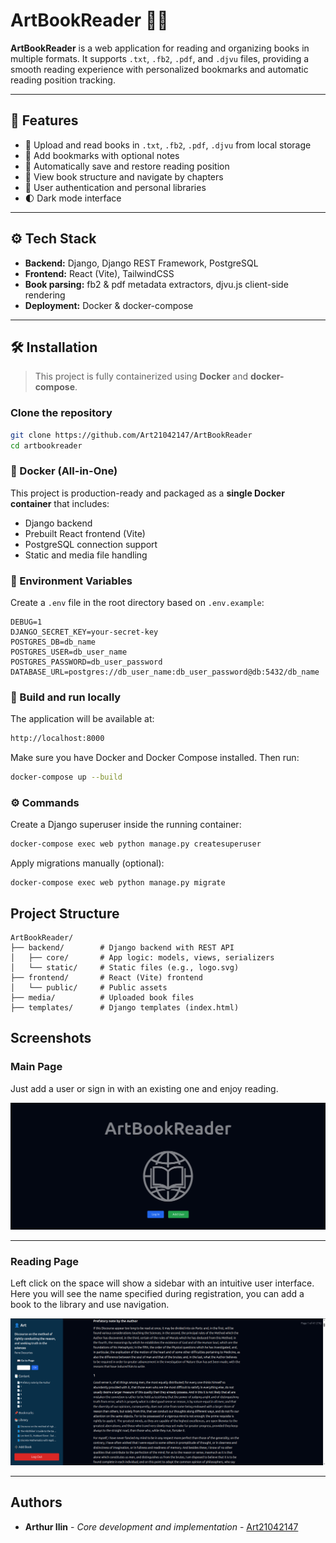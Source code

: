 # ArtBookReader 📖🌐

**ArtBookReader** is a web application for reading and organizing books in multiple formats. It supports `.txt`, `.fb2`, `.pdf`, and `.djvu` files, providing a smooth reading experience with personalized bookmarks and automatic reading position tracking.

---

## 🚀 Features

- 📂 Upload and read books in `.txt`, `.fb2`, `.pdf`, `.djvu` from local storage
- 🔖 Add bookmarks with optional notes
- 🧠 Automatically save and restore reading position
- 📑 View book structure and navigate by chapters
- 🔐 User authentication and personal libraries
- 🌓 Dark mode interface

---

## ⚙️ Tech Stack

- **Backend:** Django, Django REST Framework, PostgreSQL
- **Frontend:** React (Vite), TailwindCSS
- **Book parsing:** fb2 & pdf metadata extractors, djvu.js client-side rendering
- **Deployment:** Docker & docker-compose

---

## 🛠️ Installation

> This project is fully containerized using **Docker** and **docker-compose**.

### Clone the repository

```bash
git clone https://github.com/Art21042147/ArtBookReader
cd artbookreader
```
### 🐳 Docker (All-in-One)

This project is production-ready and packaged as a **single Docker container** that includes:

- Django backend
- Prebuilt React frontend (Vite)
- PostgreSQL connection support
- Static and media file handling

### 📄 Environment Variables

Create a `.env` file in the root directory based on `.env.example`:

```env
DEBUG=1
DJANGO_SECRET_KEY=your-secret-key
POSTGRES_DB=db_name
POSTGRES_USER=db_user_name
POSTGRES_PASSWORD=db_user_password
DATABASE_URL=postgres://db_user_name:db_user_password@db:5432/db_name
```
### 🔧 Build and run locally

The application will be available at:
```bash
http://localhost:8000
```

Make sure you have Docker and Docker Compose installed. Then run:
```bash
docker-compose up --build
```

### ⚙️ Commands
Create a Django superuser inside the running container:
```bash
docker-compose exec web python manage.py createsuperuser
```
Apply migrations manually (optional):
```commandline
docker-compose exec web python manage.py migrate
```

## Project Structure

```
ArtBookReader/
├── backend/        # Django backend with REST API
│   ├── core/       # App logic: models, views, serializers
│   └── static/     # Static files (e.g., logo.svg)
├── frontend/       # React (Vite) frontend
│   └── public/     # Public assets
├── media/          # Uploaded book files
├── templates/      # Django templates (index.html)
```

## Screenshots

### Main Page
Just add a user or sign in with an existing one and enjoy reading.

![Main Page](screenshots/Main_page.png)

---

### Reading Page
Left click on the space will show a sidebar with an intuitive user interface. Here you will see the name specified during registration, you can add a book to the library and use navigation.

![Reading Page](screenshots/Reading_page.png)

---

## Authors

* **Arthur Ilin** - *Core development and implementation* - [Art21042147](https://github.com/Art21042147)

